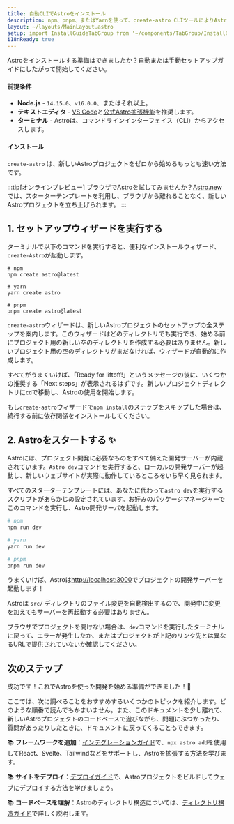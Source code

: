 ```yaml
---
title: 自動CLIでAstroをインストール
description: npm、pnpm、またはYarnを使って、create-astro CLIツールによりAstroをインストールする方法です。
layout: ~/layouts/MainLayout.astro
setup: import InstallGuideTabGroup from '~/components/TabGroup/InstallGuideTabGroup.astro';
i18nReady: true
---
```

Astroをインストールする準備はできましたか？自動または手動セットアップガイドにしたがって開始してください。

#### 前提条件

- **Node.js** - `14.15.0`、`v16.0.0`、またはそれ以上。
- **テキストエディタ** - [VS Code](https://code.visualstudio.com/)と[公式Astro拡張機能](https://marketplace.visualstudio.com/items?itemName=astro-build.astro-vscode)を推奨します。
- **ターミナル** - Astroは、コマンドラインインターフェイス（CLI）からアクセスします。

<InstallGuideTabGroup />

#### インストール

`create-astro` は、新しいAstroプロジェクトをゼロから始めるもっとも速い方法です。

:::tip[オンラインプレビュー]
ブラウザでAstroを試してみませんか？[Astro.new](https://astro.new/)では、スターターテンプレートを利用し、ブラウザから離れることなく、新しいAstroプロジェクトを立ち上げられます。
:::

## 1. セットアップウィザードを実行する

ターミナルで以下のコマンドを実行すると、便利なインストールウィザード、`create-Astro`が起動します。

```shell
# npm
npm create astro@latest

# yarn
yarn create astro

# pnpm
pnpm create astro@latest
```

`create-astro`ウィザードは、新しいAstroプロジェクトのセットアップの全ステップを案内します。このウィザードはどのディレクトリでも実行でき、始める前にプロジェクト用の新しい空のディレクトリを作成する必要はありません。新しいプロジェクト用の空のディレクトリがまだなければ、ウィザードが自動的に作成します。

すべてがうまくいけば、「Ready for liftoff!」というメッセージの後に、いくつかの推奨する「Next steps」が表示されるはずです。新しいプロジェクトディレクトリに`cd`で移動し、Astroの使用を開始します。

もし`create-astro`ウィザードで`npm install`のステップをスキップした場合は、続行する前に依存関係をインストールしてください。


## 2. Astroをスタートする ✨

Astroには、プロジェクト開発に必要なものをすべて備えた開発サーバーが内蔵されています。`Astro dev`コマンドを実行すると、ローカルの開発サーバーが起動し、新しいウェブサイトが実際に動作しているところをいち早く見られます。

すべてのスターターテンプレートには、あなたに代わって`astro dev`を実行するスクリプトがあらかじめ設定されています。お好みのパッケージマネージャーでこのコマンドを実行し、Astro開発サーバを起動します。

```bash
# npm
npm run dev

# yarn
yarn run dev

# pnpm
pnpm run dev
```

うまくいけば、Astroは[http://localhost:3000](http://localhost:3000)でプロジェクトの開発サーバーを起動します！

Astroは `src/` ディレクトリのファイル変更を自動検出するので、開発中に変更を加えてもサーバーを再起動する必要はありません。

ブラウザでプロジェクトを開けない場合は、`dev`コマンドを実行したターミナルに戻って、エラーが発生したか、またはプロジェクトが上記のリンク先とは異なるURLで提供されていないか確認してください。


## 次のステップ

成功です！これでAstroを使った開発を始める準備ができました！🥳

ここでは、次に調べることをおすすめするいくつかのトピックを紹介します。どのような順番で読んでもかまいません。また、このドキュメントを少し離れて、新しいAstroプロジェクトのコードベースで遊びながら、問題にぶつかったり、質問があったりしたときに、ドキュメントに戻ってくることもできます。

📚 **フレームワークを追加**：[インテグレーションガイド](/ja/guides/integrations-guide/)で、`npx astro add`を使用してReact、Svelte、Tailwindなどをサポートし、Astroを拡張する方法を学びます。

📚 **サイトをデプロイ**：[デプロイガイド](/ja/guides/deploy/)で、Astroプロジェクトをビルドしてウェブにデプロイする方法を学びましょう。

📚 **コードベースを理解**：Astroのディレクトリ構造については、[ディレクトリ構造ガイド](/ja/core-concepts/project-structure/)で詳しく説明します。
